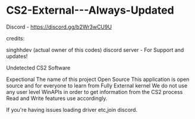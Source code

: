 # CS2-External---Always-Updated

Discord - https://discord.gg/b2Wr3wCU9U

credits:

singhhdev (actual owner of this codes)
discord server - For Support and updates!

Undetected CS2 Software

Expectional The name of this project
Open Source This application is open source and for everyone to learn from
Fully External
kernel We do not use any user level WinAPIs in order to get information from the CS2 process
Read and Write features use accordingly.

If you're having issues loading driver etc,join discord.
